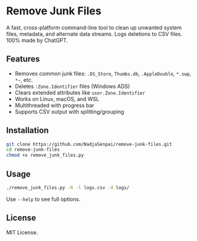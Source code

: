 # Remove Junk Files

A fast, cross-platform command-line tool to clean up unwanted system files, metadata, and alternate data streams. Logs deletions to CSV files.  
100% made by ChatGPT.

## Features

- Removes common junk files: `.DS_Store`, `Thumbs.db`, `.AppleDouble`, `*.swp`, `*~`, etc.
- Deletes `:Zone.Identifier` files (Windows ADS)
- Clears extended attributes like `user.Zone.Identifier`
- Works on Linux, macOS, and WSL
- Multithreaded with progress bar
- Supports CSV output with splitting/grouping

## Installation

```bash
git clone https://github.com/NadjaSenpai/remove-junk-files.git
cd remove-junk-files
chmod +x remove_junk_files.py
```

## Usage

```bash
./remove_junk_files.py -R -l logs.csv -d logs/
```

Use `--help` to see full options.

## License

MIT License.
